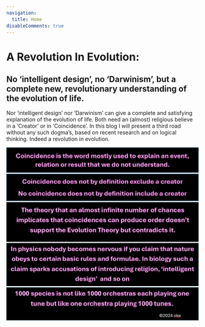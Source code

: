 ```yaml
---
navigation:
  title: Home
disableComments: true
---
```


# **A Revolution In Evolution:**

## **No ‘intelligent design’, no ‘Darwinism’, but a complete new, revolutionary understanding of the evolution of life.**

Nor ‘intelligent design’ nor ‘Darwinism’ can give a complete and satisfying explanation of the evolution of life. Both need an (almost) religious believe in a ‘Creator’ or in ‘Coincidence’. In this blog I will present a third road without any such dogma’s, based on recent research and on logical thinking. Indeed a revolution in evolution.

![coincidence als we iets niet weten.png](/coincidence%20als%20we%20iets%20niet%20weten.png)![coincidence creator.png](/coincidence%20creator.png)![theory infinite numbers.png](/theory%20infinite%20numbers.png)![in physics.png](/in%20physics.png)![1000 tunes copy right1.png](/1000%20tunes%20copy%20right1.png)
